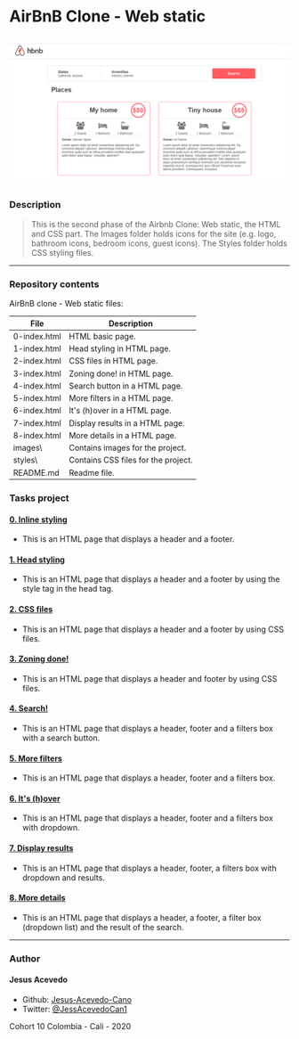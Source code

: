 # AirBnB Clone - Web static
![Result](/web_static/images/finalpage.png)
---
### Description
> This is the second phase of the Airbnb Clone: Web static, the HTML and CSS part. The Images
> folder holds icons for the site (e.g. logo, bathroom icons, bedroom icons,
> guest icons). The Styles folder holds CSS styling files.
---
### Repository contents
AirBnB clone - Web static files:

|   **File**   |   **Description**   |
| -------------- | --------------------- |
|0-index.html | HTML basic page. |
|1-index.html | Head styling in HTML page. |
|2-index.html | CSS files in HTML page. |
|3-index.html | Zoning done! in HTML page. |
|4-index.html | Search button in a HTML page. |
|5-index.html | More filters in a HTML page. |
|6-index.html | It's (h)over in a HTML page. |
|7-index.html | Display results in a HTML page. |
|8-index.html | More details in a HTML page. |
|images\ | Contains images for the project. |
|styles\ | Contains CSS files for the project. |
|README.md | Readme file. |

### Tasks project
#### [0. Inline styling](./0-index.html)
* This is an HTML page that displays a header and a footer.
#### [1. Head styling](./1-index.html)
* This is an HTML page that displays a header and a footer by using the style tag in the head tag.
#### [2. CSS files](./2-index.html)
* This is an HTML page that displays a header and a footer by using CSS files.
#### [3. Zoning done!](./3-index.html)
* This is an HTML page that displays a header and footer by using CSS files.
#### [4. Search!](./4-index.html)
* This is an HTML page that displays a header, footer and a filters box with a search button.
#### [5. More filters](./5-index.html)
* This is an HTML page that displays a header, footer and a filters box.
#### [6. It's (h)over](./6-index.html)
* This is an HTML page that displays a header, footer and a filters box with dropdown.
#### [7. Display results](./7-index.html)
* This is an HTML page that displays a header, footer, a filters box with dropdown and results.
#### [8. More details](./8-index.html)
* This is an HTML page that displays a header, a footer, a filter box (dropdown list) and the result of the search.
---
### Author
#### Jesus Acevedo
- Github: [Jesus-Acevedo-Cano](https://github.com/Jesus-Acevedo-Cano)
- Twitter: [@JessAcevedoCan1](https://twitter.com/JessAcevedoCan1)

Cohort 10
Colombia - Cali - 2020